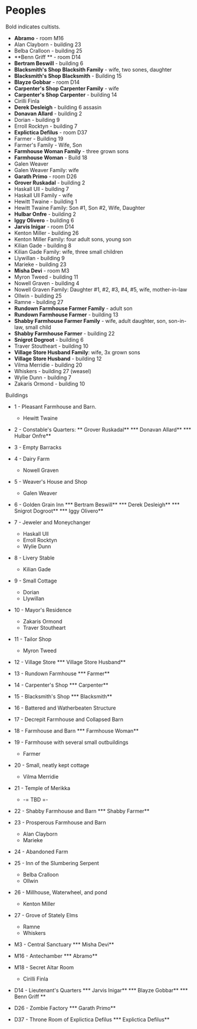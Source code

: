 # Peoples

Bold indicates cultists.

* **Abramo** - room M16
* Alan Clayborn - building 23
* Belba Cralloon - building 25
* **Benn Griff ** - room D14
* **Bertram Beswill** -  building 6
* **Blacksmith's Shop Blacksith Family** - wife, two sones, daughter
* **Blacksmith's Shop Blacksmith** - Building 15
* **Blayze Gobbar** - room D14
* **Carpenter's Shop Carpenter Family** - wife
* **Carpenter's Shop Carpenter** - building 14
* Cirilli Finla
* **Derek Desleigh** - building 6 assasin
* **Donavan Allard** - building 2
* Dorian - building 9
* Erroll Rocktyn - building 7
* **Explictica Defilus** - room D37
* Farmer - Building 19
* Farmer's Family - Wife, Son
* **Farmhouse Woman Family** - three grown sons
* **Farmhouse Woman** - Build 18
* Galen Weaver
* Galen Weaver Family: wife
* **Garath Primo** - room D26
* **Grover Ruskadal** - building 2
* Haskall Ull - building 7
* Haskall Ull Family - wife
* Hewitt Twaine - building 1
* Hewitt Twaine Family: Son #1, Son #2, Wife, Daughter
* **Hulbar Onfre** - building 2
* **Iggy Olivero** - building 6
* **Jarvis Inigar** - room D14
* Kenton Miller - building 26
* Kenton Miller Family: four adult sons, young son
* Kilian Gade - building 8
* Kilian Gade Family: wife, three small children
* Llywillan - building 9
* Marieke - building 23
* **Misha Devi** - room M3
* Myron Tweed - building 11
* Nowell Graven - building 4
* Nowell Graven Family: Daughter #1, #2, #3, #4, #5, wife, mother-in-law
* Ollwin - building 25
* Ramne - building 27
* **Rundown Farmhouse Farmer Family** - adult son
* **Rundown Farmhouse Farmer** - building 13
* **Shabby Farmhouse Farmer Family** - wife, adult daughter, son, son-in-law, small child
* **Shabby Farmhouse Farmer** - building 22
* **Snigrot Dogroot** - building 6
* Traver Stoutheart - building 10
* **Village Store Husband Family**: wife, 3x grown sons
* **Village Store Husband** - building 12
* Vilma Merridie - building 20
* Whiskers - building 27 (weasel)
* Wylie Dunn - building 7
* Zakaris Ormond - building 10

Buildings

* 1 - Pleasant Farmhouse and Barn.
  * Hewitt Twaine
* 2 - Constable's Quarters:
  ** Grover Ruskadal**
  *** Donavan Allard**
  *** Hulbar Onfre**
* 3 - Empty Barracks
* 4 - Dairy Farm
  * Nowell Graven
* 5 - Weaver's House and Shop
  * Galen Weaver
* 6 - Golden Grain Inn
  *** Bertram Beswill**
  *** Derek Desleigh**
  *** Snigrot Dogroot**
  *** Iggy Olivero**
* 7 - Jeweler and Moneychanger
  * Haskall Ull
  * Erroll Rocktyn
  * Wylie Dunn
* 8 - Livery Stable
  * Kilian Gade
* 9 - Small Cottage
  * Dorian
  * Llywillan
* 10 - Mayor's Residence
  * Zakaris Ormond
  * Traver Stoutheart
* 11 - Tailor Shop
  * Myron Tweed
* 12 - Village Store
  *** Village Store Husband**
* 13 - Rundown Farmhouse
  *** Farmer**
* 14 - Carpenter's Shop
  *** Carpenter**
* 15 - Blacksmith's Shop
  *** Blacksmith**
* 16 - Battered and Watherbeaten Structure
* 17 - Decrepit Farmhouse and Collapsed Barn
* 18 - Farmhouse and Barn
  *** Farmhouse Woman**
* 19 - Farmhouse with several small outbuildings
  * Farmer
* 20 - Small, neatly kept cottage
  * Vilma Merridie
* 21 - Temple of Merikka
  * -= TBD =-
* 22 - Shabby Farmhouse and Barn
  *** Shabby Farmer**
* 23 - Prosperous Farmhouse and Barn
  * Alan Clayborn
  * Marieke
* 24 - Abandoned Farm
* 25 - Inn of the Slumbering Serpent
  * Belba Cralloon
  * Ollwin

* 26 - Millhouse, Waterwheel, and pond
  * Kenton Miller
* 27 - Grove of Stately Elms
  * Ramne
  * Whiskers

* M3 - Central Sanctuary
  *** Misha Devi**
* M16 - Antechamber
  *** Abramo**
* M18 - Secret Altar Room
  * Cirilli Finla
* D14 - Lieutenant's Quarters
  *** Jarvis Inigar**
  *** Blayze Gobbar**
  *** Benn Griff **
* D26 - Zombie Factory
  *** Garath Primo**
* D37 - Throne Room of Explictica Defilus
  *** Explictica Defilus**

